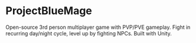 # ProjectBlueMage
Open-source 3rd person multiplayer game with PVP/PVE gameplay. Fight in recurring day/night cycle, level up by fighting NPCs. Built with Unity.
